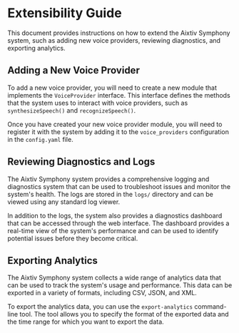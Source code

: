 # Extensibility Guide

This document provides instructions on how to extend the Aixtiv Symphony system, such as adding new voice providers, reviewing diagnostics, and exporting analytics.

## Adding a New Voice Provider

To add a new voice provider, you will need to create a new module that implements the `VoiceProvider` interface. This interface defines the methods that the system uses to interact with voice providers, such as `synthesizeSpeech()` and `recognizeSpeech()`.

Once you have created your new voice provider module, you will need to register it with the system by adding it to the `voice_providers` configuration in the `config.yaml` file.

## Reviewing Diagnostics and Logs

The Aixtiv Symphony system provides a comprehensive logging and diagnostics system that can be used to troubleshoot issues and monitor the system's health. The logs are stored in the `logs/` directory and can be viewed using any standard log viewer.

In addition to the logs, the system also provides a diagnostics dashboard that can be accessed through the web interface. The dashboard provides a real-time view of the system's performance and can be used to identify potential issues before they become critical.

## Exporting Analytics

The Aixtiv Symphony system collects a wide range of analytics data that can be used to track the system's usage and performance. This data can be exported in a variety of formats, including CSV, JSON, and XML.

To export the analytics data, you can use the `export-analytics` command-line tool. The tool allows you to specify the format of the exported data and the time range for which you want to export the data.

